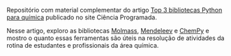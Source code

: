 Repositório com material complementar do artigo [Top 3 bibliotecas Python para química](https://cienciaprogramada.com.br/2022/02/top-3-bibliotecas-python-quimica/) publicado no site Ciência Programada. 

Nesse artigo, exploro as bibliotecas [Molmass](https://github.com/cgohlke/molmass), [Mendeleev](https://github.com/cgohlke/molmass) e [ChemPy](https://github.com/cgohlke/molmass) e mostro o quanto essas ferramentas são úteis na resolução de atividades da rotina de estudantes e profissionais da área química.